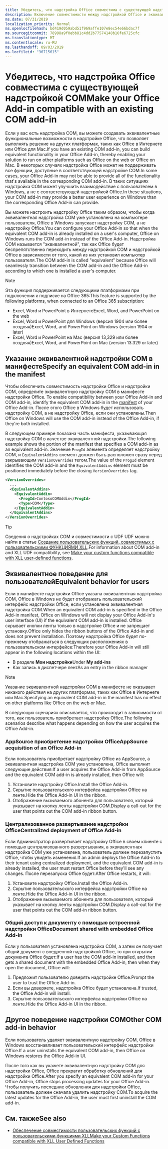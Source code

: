```yaml
---
title: Убедитесь, что надстройка Office совместима с существующей надстройкой COM
description: Включение совместимости между надстройкой Office и эквивалентной надстройкой COM
ms.date: 07/31/2019
localization_priority: Normal
ms.openlocfilehash: bd419d059abd51f969affe107e8ec54e66bdac7f
ms.sourcegitcommit: 78998a9f0ebb81c4dd2b77574148b16fe6725cfc
ms.translationtype: MT
ms.contentlocale: ru-RU
ms.lasthandoff: 09/03/2019
ms.locfileid: "36715615"
---
```

# <a name="make-your-office-add-in-compatible-with-an-existing-com-add-in"></a><span data-ttu-id="23076-103">Убедитесь, что надстройка Office совместима с существующей надстройкой COM</span><span class="sxs-lookup"><span data-stu-id="23076-103">Make your Office Add-in compatible with an existing COM add-in</span></span>

<span data-ttu-id="23076-104">Если у вас есть надстройка COM, вы можете создавать эквивалентные функциональные возможности в надстройке Office, что позволяет выполнять решение на других платформах, таких как Office в Интернете или Office для Mac.</span><span class="sxs-lookup"><span data-stu-id="23076-104">If you have an existing COM add-in, you can build equivalent functionality in your Office Add-in, thereby enabling your solution to run on other platforms such as Office on the web or Office on Mac.</span></span> <span data-ttu-id="23076-105">В некоторых случаях надстройка Office может не поддерживать все функции, доступные в соответствующей надстройке COM.</span><span class="sxs-lookup"><span data-stu-id="23076-105">In some cases, your Office Add-in may not be able to provide all of the functionality that's available in the corresponding COM add-in.</span></span> <span data-ttu-id="23076-106">В таких ситуациях надстройка COM может улучшить взаимодействие с пользователем в Windows, а не с соответствующей надстройкой Office.</span><span class="sxs-lookup"><span data-stu-id="23076-106">In these situations, your COM add-in may provide a better user experience on Windows than the corresponding Office Add-in can provide.</span></span>

<span data-ttu-id="23076-107">Вы можете настроить надстройку Office таким образом, чтобы когда эквивалентная надстройка COM уже установлена на компьютере пользователя, Office в Windows запускает надстройку COM, а не надстройку Office.</span><span class="sxs-lookup"><span data-stu-id="23076-107">You can configure your Office Add-in so that when the equivalent COM add-in is already installed on a user's computer, Office on Windows runs the COM add-in instead of the Office Add-in.</span></span> <span data-ttu-id="23076-108">Надстройка COM называется "эквивалентной", так как Office будет беспрепятственно переходить между надстройкой COM и надстройкой Office в зависимости от того, какой из них установил компьютер пользователя.</span><span class="sxs-lookup"><span data-stu-id="23076-108">The COM add-in is called "equivalent" because Office will seamlessly transition between the COM add-in and the Office Add-in according to which one is installed a user's computer.</span></span>

> [!NOTE]
> <span data-ttu-id="23076-109">Эта функция поддерживается следующими платформами при подключении к подписке на Office 365:</span><span class="sxs-lookup"><span data-stu-id="23076-109">This feature is supported by the following platforms, when connected to an Office 365 subscription:</span></span>
> - <span data-ttu-id="23076-110">Excel, Word и PowerPoint в Интернете</span><span class="sxs-lookup"><span data-stu-id="23076-110">Excel, Word, and PowerPoint on the web</span></span>
> - <span data-ttu-id="23076-111">Excel, Word и PowerPoint для Windows (версия 1904 или более поздняя)</span><span class="sxs-lookup"><span data-stu-id="23076-111">Excel, Word, and PowerPoint on Windows (version 1904 or later)</span></span>
> - <span data-ttu-id="23076-112">Excel, Word и PowerPoint на Mac (версия 13,329 или более поздняя)</span><span class="sxs-lookup"><span data-stu-id="23076-112">Excel, Word, and PowerPoint on Mac (version 13.329 or later)</span></span>

## <a name="specify-an-equivalent-com-add-in-in-the-manifest"></a><span data-ttu-id="23076-113">Указание эквивалентной надстройки COM в манифесте</span><span class="sxs-lookup"><span data-stu-id="23076-113">Specify an equivalent COM add-in in the manifest</span></span>

<span data-ttu-id="23076-114">Чтобы обеспечить совместимость надстройки Office и надстройки COM, определите эквивалентную надстройку COM в манифесте надстройки Office. [](add-in-manifests.md)</span><span class="sxs-lookup"><span data-stu-id="23076-114">To enable compatibility between your Office Add-in and COM add-in, identify the equivalent COM add-in in the [manifest](add-in-manifests.md) of your Office Add-in.</span></span> <span data-ttu-id="23076-115">После этого Office в Windows будет использовать надстройку COM, а не надстройку Office, если они установлены.</span><span class="sxs-lookup"><span data-stu-id="23076-115">Then Office on Windows will use the COM add-in instead of the Office Add-in, if they're both installed.</span></span>

<span data-ttu-id="23076-116">В следующем примере показана часть манифеста, указывающая надстройку COM в качестве эквивалентной надстройки.</span><span class="sxs-lookup"><span data-stu-id="23076-116">The following example shows the portion of the manifest that specifies a COM add-in as an equivalent add-in.</span></span> <span data-ttu-id="23076-117">Значение `ProgId` элемента определяет надстройку COM, и `EquivalentAddins` элемент должен быть расположен сразу перед закрывающим `VersionOverrides` тегом.</span><span class="sxs-lookup"><span data-stu-id="23076-117">The value of the `ProgId` element identifies the COM add-in and the `EquivalentAddins` element must be positioned immediately before the closing `VersionOverrides` tag.</span></span>

```xml
<VersionOverrides>
  ...
  <EquivalentAddins>
    <EquivalentAddin>
      <ProgId>ContosoCOMAddin</ProgId>
      <Type>COM</Type>
    </EquivalentAddin>
  </EquivalentAddins>
</VersionOverrides>
```

> [!TIP]
> <span data-ttu-id="23076-118">Сведения о надстройках COM и совместимости с UDF UDF можно найти в статье [Создание пользовательских функций, совместимых с пользовательскими ФУНКЦИЯМИ XLL](../excel/make-custom-functions-compatible-with-xll-udf.md).</span><span class="sxs-lookup"><span data-stu-id="23076-118">For information about COM add-in and XLL UDF compatibility, see [Make your custom functions compatible with XLL user-defined functions](../excel/make-custom-functions-compatible-with-xll-udf.md).</span></span>

## <a name="equivalent-behavior-for-users"></a><span data-ttu-id="23076-119">Эквивалентное поведение для пользователей</span><span class="sxs-lookup"><span data-stu-id="23076-119">Equivalent behavior for users</span></span>

<span data-ttu-id="23076-120">Если в манифесте надстройки Office указана эквивалентная надстройка COM, Office в Windows не будет отображать пользовательский интерфейс надстройки Office, если установлена эквивалентная надстройка COM.</span><span class="sxs-lookup"><span data-stu-id="23076-120">When an equivalent COM add-in is specified in the Office Add-in manifest, Office on Windows will not display your Office Add-in's user interface (UI) if the equivalent COM add-in is installed.</span></span> <span data-ttu-id="23076-121">Office скрывает кнопки ленты только в надстройке Office и не запрещает установку.</span><span class="sxs-lookup"><span data-stu-id="23076-121">Office only hides the ribbon buttons of the Office Add-in and does not prevent installation.</span></span> <span data-ttu-id="23076-122">Поэтому надстройка Office будет по-прежнему отображаться в следующих расположениях в пользовательском интерфейсе:</span><span class="sxs-lookup"><span data-stu-id="23076-122">Therefore your Office Add-in will still appear in the following locations within the UI:</span></span>

- <span data-ttu-id="23076-123">В разделе **Мои надстройки**</span><span class="sxs-lookup"><span data-stu-id="23076-123">Under **My add-ins**</span></span>
- <span data-ttu-id="23076-124">Как запись в диспетчере лент</span><span class="sxs-lookup"><span data-stu-id="23076-124">As an entry in the ribbon manager</span></span>

> [!NOTE]
> <span data-ttu-id="23076-125">Указание эквивалентной надстройки COM в манифесте не оказывает никакого действия на других платформах, таких как Office в Интернете или Mac.</span><span class="sxs-lookup"><span data-stu-id="23076-125">Specifying an equivalent COM add-in in the manifest has no effect on other platforms like Office on the web or Mac.</span></span>

<span data-ttu-id="23076-126">В следующих сценариях описывается, что происходит в зависимости от того, как пользователь приобретает надстройку Office.</span><span class="sxs-lookup"><span data-stu-id="23076-126">The following scenarios describe what happens depending on how the user acquires the Office Add-in.</span></span>

### <a name="appsource-acquisition-of-an-office-add-in"></a><span data-ttu-id="23076-127">AppSource приобретение надстройки Office</span><span class="sxs-lookup"><span data-stu-id="23076-127">AppSource acquisition of an Office Add-in</span></span>

<span data-ttu-id="23076-128">Если пользователь приобретает надстройку Office из AppSource, а эквивалентная надстройка COM уже установлена, Office выполнит следующие действия:</span><span class="sxs-lookup"><span data-stu-id="23076-128">If a user acquires the Office Add-in from AppSource and the equivalent COM add-in is already installed, then Office will:</span></span>

1. <span data-ttu-id="23076-129">Установите надстройку Office.</span><span class="sxs-lookup"><span data-stu-id="23076-129">Install the Office Add-in.</span></span>
2. <span data-ttu-id="23076-130">Скрытие пользовательского интерфейса надстройки Office на ленте.</span><span class="sxs-lookup"><span data-stu-id="23076-130">Hide the Office Add-in UI in the ribbon.</span></span>
3. <span data-ttu-id="23076-131">Отображение вызываемого абонента для пользователя, который указывает на кнопку ленты надстройки COM.</span><span class="sxs-lookup"><span data-stu-id="23076-131">Display a call-out for the user that points out the COM add-in ribbon button.</span></span>

### <a name="centralized-deployment-of-office-add-in"></a><span data-ttu-id="23076-132">Централизованное развертывание надстройки Office</span><span class="sxs-lookup"><span data-stu-id="23076-132">Centralized deployment of Office Add-in</span></span>

<span data-ttu-id="23076-133">Если Администратор развертывает надстройку Office в своем клиенте с помощью централизованного развертывания, а эквивалентная надстройка COM уже установлена, пользователь должен перезапустить Office, чтобы увидеть изменения.</span><span class="sxs-lookup"><span data-stu-id="23076-133">If an admin deploys the Office Add-in to their tenant using centralized deployment, and the equivalent COM add-in is already installed, the user must restart Office before they'll see any changes.</span></span> <span data-ttu-id="23076-134">После перезапуска Office будет:</span><span class="sxs-lookup"><span data-stu-id="23076-134">After Office restarts, it will:</span></span>

1. <span data-ttu-id="23076-135">Установите надстройку Office.</span><span class="sxs-lookup"><span data-stu-id="23076-135">Install the Office Add-in.</span></span>
2. <span data-ttu-id="23076-136">Скрытие пользовательского интерфейса надстройки Office на ленте.</span><span class="sxs-lookup"><span data-stu-id="23076-136">Hide the Office Add-in UI in the ribbon.</span></span>
3. <span data-ttu-id="23076-137">Отображение вызываемого абонента для пользователя, который указывает на кнопку ленты надстройки COM.</span><span class="sxs-lookup"><span data-stu-id="23076-137">Display a call-out for the user that points out the COM add-in ribbon button.</span></span>

### <a name="document-shared-with-embedded-office-add-in"></a><span data-ttu-id="23076-138">Общий доступ к документу с помощью встроенной надстройки Office</span><span class="sxs-lookup"><span data-stu-id="23076-138">Document shared with embedded Office Add-in</span></span>

<span data-ttu-id="23076-139">Если у пользователя установлена надстройка COM, а затем он получает общий документ с внедренной надстройкой Office, то при открытии документа Office будет:</span><span class="sxs-lookup"><span data-stu-id="23076-139">If a user has the COM add-in installed, and then gets a shared document with the embedded Office Add-in, then when they open the document, Office will:</span></span>

1. <span data-ttu-id="23076-140">Предложит пользователю доверять надстройке Office.</span><span class="sxs-lookup"><span data-stu-id="23076-140">Prompt the user to trust the Office Add-in.</span></span>
2. <span data-ttu-id="23076-141">Если вы доверяете, надстройка Office будет установлена.</span><span class="sxs-lookup"><span data-stu-id="23076-141">If trusted, the Office Add-in will install.</span></span>
3. <span data-ttu-id="23076-142">Скрытие пользовательского интерфейса надстройки Office на ленте.</span><span class="sxs-lookup"><span data-stu-id="23076-142">Hide the Office Add-in UI in the ribbon.</span></span>

## <a name="other-com-add-in-behavior"></a><span data-ttu-id="23076-143">Другое поведение надстройки COM</span><span class="sxs-lookup"><span data-stu-id="23076-143">Other COM add-in behavior</span></span>

<span data-ttu-id="23076-144">Если пользователь удаляет эквивалентную надстройку COM, Office в Windows восстанавливает пользовательский интерфейс надстройки Office.</span><span class="sxs-lookup"><span data-stu-id="23076-144">If a user uninstalls the equivalent COM add-in, then Office on Windows restores the Office Add-in UI.</span></span>

<span data-ttu-id="23076-145">После того как вы укажете эквивалентную надстройку COM для надстройки Office, Office прекратит обработку обновлений для надстройки Office.</span><span class="sxs-lookup"><span data-stu-id="23076-145">After you specify an equivalent COM add-in for your Office Add-in, Office stops processing updates for your Office Add-in.</span></span> <span data-ttu-id="23076-146">Чтобы получить последние обновления для надстройки Office, пользователь должен сначала удалить надстройку COM.</span><span class="sxs-lookup"><span data-stu-id="23076-146">To acquire the latest updates for the Office Add-in, the user must first uninstall the COM add-in.</span></span>

## <a name="see-also"></a><span data-ttu-id="23076-147">См. также</span><span class="sxs-lookup"><span data-stu-id="23076-147">See also</span></span>

- [<span data-ttu-id="23076-148">Обеспечение совместимости пользовательских функций с пользовательскими функциями XLL</span><span class="sxs-lookup"><span data-stu-id="23076-148">Make your Custom Functions compatible with XLL User Defined Functions</span></span>](../excel/make-custom-functions-compatible-with-xll-udf.md)
